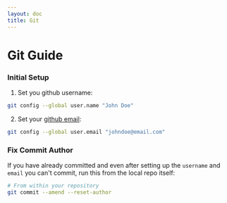```yaml
---
layout: doc
title: Git
---
```

# Git Guide

### Initial Setup
1. Set you github username:
```bash
git config --global user.name "John Doe"
```
2. Set your [github email](https://github.com/settings/emails):

```bash
git config --global user.email "johndoe@email.com"
```
### Fix Commit Author
If you have already committed and even after setting up the `username` and `email` you can't commit, run this from the local repo itself:
```bash
# From within your repository
git commit --amend --reset-author

